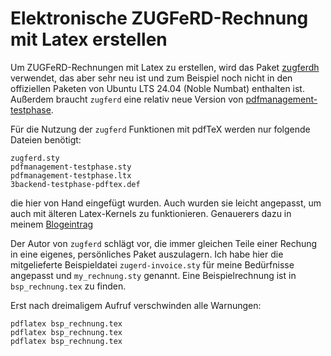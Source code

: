 Elektronische ZUGFeRD-Rechnung mit Latex erstellen
==================================================

Um ZUGFeRD-Rechnungen mit Latex zu erstellen, wird das Paket
[zugferdh](ttps://ctan.org/pkg/zugferd)
verwendet, das aber sehr neu ist und zum Beispiel noch nicht in den offiziellen
Paketen von Ubuntu LTS 24.04 (Noble Numbat) enthalten ist.
Außerdem braucht `zugferd` eine relativ neue Version von 
[pdfmanagement-testphase](https://ctan.org/pkg/pdfmanagement-testphase).

Für die Nutzung der `zugferd` Funktionen mit pdfTeX werden nur folgende
Dateien benötigt:

    zugferd.sty
    pdfmanagement-testphase.sty
    pdfmanagement-testphase.ltx
    3backend-testphase-pdftex.def

die hier von Hand eingefügt wurden. Auch wurden sie leicht angepasst, um auch
mit älteren Latex-Kernels zu funktionieren. Genauerers dazu in meinem
[Blogeintrag](https://bobbl.github.io/latex/xrechnung/zugferd/2025/01/16/e-rechnung-mit-latex.html)

Der Autor von `zugferd` schlägt vor, die immer gleichen Teile einer Rechung in
eine eigenes, persönliches Paket auszulagern. Ich habe hier die mitgelieferte
Beispieldatei `zugerd-invoice.sty` für meine Bedürfnisse angepasst und
`my_rechnung.sty` genannt. Eine Beispielrechnung ist in `bsp_rechnung.tex` zu
finden.

Erst nach dreimaligem Aufruf verschwinden alle Warnungen:

    pdflatex bsp_rechnung.tex
    pdflatex bsp_rechnung.tex
    pdflatex bsp_rechnung.tex

